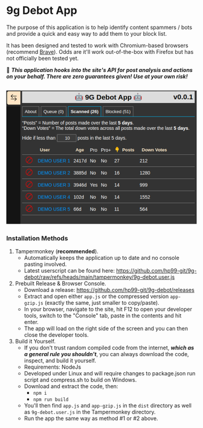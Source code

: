 # 9g Debot App

The purpose of this application is to help identify content spammers / bots and provide a quick and easy way to add them to your block list.

It has been designed and tested to work with Chromium-based browsers (recommend [Brave](https://brave.com)). Odds are it'll work out-of-the-box with Firefox but has not officially been tested yet.

🛑 ***This application hooks into the site's API for post analysis and actions on your behalf. There are zero guarantees given! Use at your own risk!***

![Scanned Tab](assets/scanned-example.png)
-----
### Installation Methods
1. Tampermonkey (**recommended**).
   - Automatically keeps the application up to date and no console pasting involved.
   - Latest userscript can be found here: https://github.com/hp99-git/9g-debot/raw/refs/heads/main/tampermonkey/9g-debot.user.js
1. Prebuilt Release & Browser Console.
   - Download a release: https://github.com/hp99-git/9g-debot/releases
   - Extract and open either `app.js` or the compressed version `app-gzip.js` (exactly the same, just smaller to copy/paste). 
   - In your browser, navigate to the site, hit F12 to open your developer tools, switch to the "Console" tab, paste in the contents and hit enter.
   - The app will load on the right side of the screen and you can then close the developer tools.
1. Build it Yourself.
   - If you don't trust random compiled code from the internet, ***which as a general rule you shouldn't***, you can always download the code, inspect, and build it yourself.
   - Requirements: NodeJs
   - Developed under Linux and will require changes to package.json run script and compress.sh to build on Windows.
   - Download and extract the code, then:
     - `npm i`
     - `npm run build`
   - You'll then find `app.js` and `app-gzip.js` in the `dist` directory as well as `9g-debot.user.js` in the Tampermonkey directory.
   - Run the app the same way as method #1 or #2 above.
